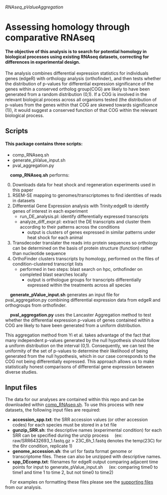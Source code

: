 ###### RNAseq_pValueAggregation
# Assessing homology through comparative RNAseq


#### The objective of this analysis is to search for potential homology in biological processes using existing RNAseq datasets, correcting for differences in experimental design.

The analysis combines differential expression statistics for individuals genes (edgeR) with orthology analysis (orthofinder), and then tests whether the distribution of p-values for differential expression significance of the genes within a conserved ortholog group(COG) are likely to have been generated from a random distribution (0,1). If a COG is involved in the relevant biological process across all organisms tested (the distribution of p-values from the genes within that COG are skewed towards significance (1)), it would suggest a conserved function of that COG within the relevant biological process.

## Scripts
#### This package contains three scripts:
- comp_RNAseq.sh
- generate_pValue_input.sh
- pval_aggregation.py


&nbsp;&nbsp;&nbsp;&nbsp;**comp_RNAseq.sh** performs:

  0) Downloads data for heat shock and regeneration experiments used in this paper
  1) RSEM-SE mapping to genomes/transcriptomes to find identities of reads in datasets
  2) Differential Gene Expression analysis with Trinity:edgeR to identify genes of interest in each experiment
		- run_DE_analysis.pl: identify differentially expressed transcripts
		- analyze_diff_expr.pl: extract the DE transcripts and cluster them according to their patterns across the conditions
		  - output is clusters of genes expressed in similar patterns under heat shock for each animal
  3) Transdecoder translater the reads into protein sequences so orthology can be determined on the basis of protein structure (function) rather than nucleotide sequence
  4) OrthoFinder clusters transcripts by homology, performed on the files of condition-clustered transcript lists
		- performed in two steps: blast search on hpc, orthofinder on completed blast searches locally
		  - output is orthologue groups for transcripts differentially expressed within the treatments across all species

     
&nbsp;&nbsp;&nbsp;&nbsp;**generate_pValue_input.sh** generates an input file for pval_aggregation.py combining differential expression data from edgeR and orthogroups from orthofinder.

&nbsp;&nbsp;&nbsp;&nbsp;**pval_aggregation.py** uses the Lancaster Aggregation method to test whether the differential expression p-values of genes contained within a COG are likely to have been generated from a uniform distribution.

This aggregation method from Yi et al. takes advantage of the fact that many independent p-values generated by the null hypothesis should follow a uniform distribution on the interval (0,1). Consequently, we can test the uniformity of the set of p-values to determine their likelihood of being generated from the null hypothesis, which in our case corresponds to the COG not being differentially expressed. This approach allows us to make statistically honest comparisons of differential gene expression between diverse studies. 

## Input files 
The data for our analyses are contained within this repo and can be downloaded within [comp_RNAseq.sh](https://github.com/nsierra1/RNAseq_pValueAggregation/blob/main/comp_RNAseq.sh). To use this process with new datasets, the following input files are required:

- **accession_spp.txt**: the SRR accession values (or other accession codes) for each species must be stored in a txt file
- **gunzip_SRR.sh**: the descriptive names (experimental condition) for each SRR can be specified during the unzip process 
&nbsp;&nbsp;&nbsp;&nbsp;(ex: raw/SRR6432693_1.fastq.gz > 23C_6h_1.fastq denotes the temp(23C) for the 6hr condition, replicate 1)
- **genome_accession.sh**: the url for fasta format genome or transcriptome files. These can also be unzipped with descriptive names.
- **spp_DEcomp.txt**: filenames for edgeR output comparing adjacent time points for input to generate_pValue_input.sh
&nbsp;&nbsp;&nbsp;&nbsp;(ex: comparing time0 to time1 and time 1 to time 2, but not time0 to time2)

&nbsp;&nbsp;&nbsp;&nbsp;For examples on formatting these files please see the [supporting files](https://github.com/nsierra1/RNAseq_pValueAggregation/tree/main/supporting_files) from our analysis.

